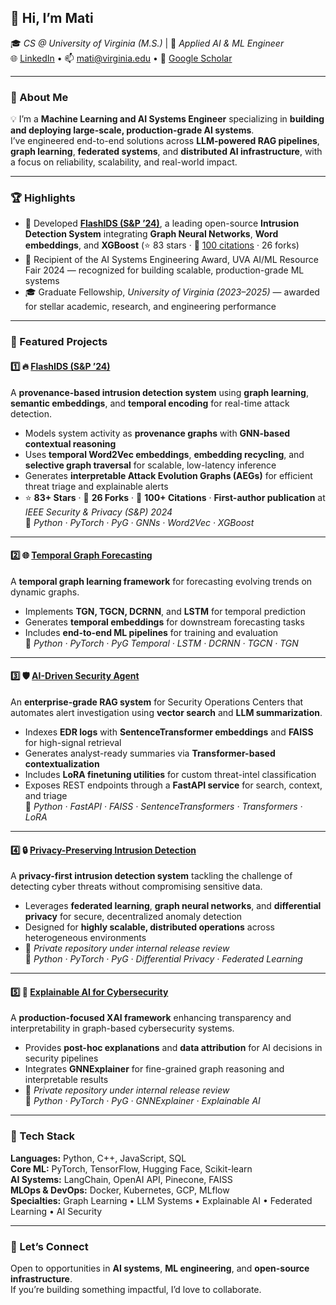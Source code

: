 ## 👋 Hi, I’m **Mati**

🎓 *CS @ University of Virginia (M.S.)* | 🧠 *Applied AI & ML Engineer*  
🌐 [LinkedIn](https://www.linkedin.com/in/mati-ur-rehman-02949a157) • 📫 [mati@virginia.edu](mailto:mati@virginia.edu) • 🧪 [Google Scholar](https://scholar.google.com/citations?user=ooPW70oAAAAJ&hl=en&oi=sra)

---

### 🚀 About Me

💡 I’m a **Machine Learning and AI Systems Engineer** specializing in **building and deploying large-scale, production-grade AI systems**.  
I’ve engineered end-to-end solutions across **LLM-powered RAG pipelines**, **graph learning**, **federated systems**, and **distributed AI infrastructure**, with a focus on reliability, scalability, and real-world impact.

---

### 🏆 Highlights

- 🥇 Developed [**FlashIDS (S&P ’24)**](https://github.com/DART-Laboratory/Flash-IDS), a leading open-source **Intrusion Detection System** integrating **Graph Neural Networks**, **Word embeddings**, and **XGBoost** (⭐ 83 stars · 🔗 [100 citations](https://scholar.google.com/citations?user=ooPW70oAAAAJ&hl=en&oi=sra) · 26 forks)  
- 🧠 Recipient of the AI Systems Engineering Award, UVA AI/ML Resource Fair 2024 — recognized for building scalable, production-grade ML systems  
- 🎓 Graduate Fellowship, *University of Virginia (2023–2025)* — awarded for stellar academic, research, and engineering performance  

---

### 🌟 Featured Projects

#### 1️⃣ 🔥 [FlashIDS (S&P ’24)](https://github.com/DART-Laboratory/Flash-IDS)
A **provenance-based intrusion detection system** using **graph learning**, **semantic embeddings**, and **temporal encoding** for real-time attack detection.  
- Models system activity as **provenance graphs** with **GNN-based contextual reasoning**  
- Uses **temporal Word2Vec embeddings**, **embedding recycling**, and **selective graph traversal** for scalable, low-latency inference  
- Generates **interpretable Attack Evolution Graphs (AEGs)** for efficient threat triage and explainable alerts  
- ⭐ **83+ Stars** · 🔄 **26 Forks** · 📑 **100+ Citations** · **First-author publication** at *IEEE Security & Privacy (S&P) 2024*  
🧰 *Python · PyTorch · PyG · GNNs · Word2Vec · XGBoost*

---

#### 2️⃣ 🌐 [Temporal Graph Forecasting](https://github.com/Mati607/Temporal-Graph-Forecasting)
A **temporal graph learning framework** for forecasting evolving trends on dynamic graphs.  
- Implements **TGN, TGCN, DCRNN**, and **LSTM** for temporal prediction  
- Generates **temporal embeddings** for downstream forecasting tasks  
- Includes **end-to-end ML pipelines** for training and evaluation  
🧰 *Python · PyTorch · PyG Temporal · LSTM · DCRNN · TGCN · TGN*

---

#### 3️⃣ 🛡️ [AI-Driven Security Agent](https://github.com/Mati607/security-ai-agent)
An **enterprise-grade RAG system** for Security Operations Centers that automates alert investigation using **vector search** and **LLM summarization**.  
- Indexes **EDR logs** with **SentenceTransformer embeddings** and **FAISS** for high-signal retrieval  
- Generates analyst-ready summaries via **Transformer-based contextualization**  
- Includes **LoRA finetuning utilities** for custom threat-intel classification  
- Exposes REST endpoints through a **FastAPI service** for search, context, and triage  
🧰 *Python · FastAPI · FAISS · SentenceTransformers · Transformers · LoRA*

---

#### 4️⃣ 🔒 [Privacy-Preserving Intrusion Detection](https://github.com/Mati607/Privacy-Preserving-Intrusion-Detection)
A **privacy-first intrusion detection system** tackling the challenge of detecting cyber threats without compromising sensitive data.  
- Leverages **federated learning**, **graph neural networks**, and **differential privacy** for secure, decentralized anomaly detection  
- Designed for **highly scalable, distributed operations** across heterogeneous environments  
- 🚧 *Private repository under internal release review*  
🧰 *Python · PyTorch · PyG · Differential Privacy · Federated Learning*

---

#### 5️⃣ 🧠 [Explainable AI for Cybersecurity](https://github.com/Mati607/Explainable-Intrusion-Detection)
A **production-focused XAI framework** enhancing transparency and interpretability in graph-based cybersecurity systems.  
- Provides **post-hoc explanations** and **data attribution** for AI decisions in security pipelines  
- Integrates **GNNExplainer** for fine-grained graph reasoning and interpretable results  
- 🚧 *Private repository under internal release review*  
🧰 *Python · PyTorch · PyG · GNNExplainer · Explainable AI*

---

### 🧠 Tech Stack

**Languages:** Python, C++, JavaScript, SQL  
**Core ML:** PyTorch, TensorFlow, Hugging Face, Scikit-learn  
**AI Systems:** LangChain, OpenAI API, Pinecone, FAISS  
**MLOps & DevOps:** Docker, Kubernetes, GCP, MLflow  
**Specialties:** Graph Learning • LLM Systems • Explainable AI • Federated Learning • AI Security

---

### 💬 Let’s Connect

Open to opportunities in **AI systems**, **ML engineering**, and **open-source infrastructure**.  
If you’re building something impactful, I’d love to collaborate.

